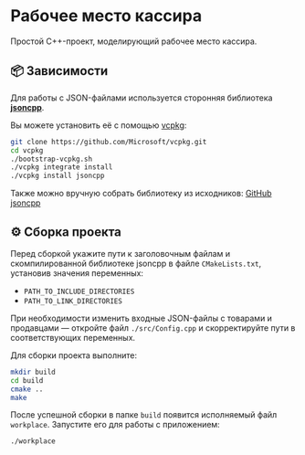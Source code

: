 # Рабочее место кассира

Простой C++-проект, моделирующий рабочее место кассира.

## 📦 Зависимости

Для работы с JSON-файлами используется сторонняя библиотека **[jsoncpp](https://github.com/open-source-parsers/jsoncpp)**.

Вы можете установить её с помощью [vcpkg](https://github.com/Microsoft/vcpkg):

```bash
git clone https://github.com/Microsoft/vcpkg.git
cd vcpkg
./bootstrap-vcpkg.sh
./vcpkg integrate install
./vcpkg install jsoncpp
```

Также можно вручную собрать библиотеку из исходников:
[GitHub jsoncpp](https://github.com/open-source-parsers/jsoncpp)

## ⚙️ Сборка проекта

Перед сборкой укажите пути к заголовочным файлам и скомпилированной библиотеке jsoncpp в файле `CMakeLists.txt`, установив значения переменных:

- `PATH_TO_INCLUDE_DIRECTORIES`
- `PATH_TO_LINK_DIRECTORIES`

При необходимости изменить входные JSON-файлы с товарами и продавцами — откройте файл `./src/Config.cpp` и скорректируйте пути в соответствующих переменных.

Для сборки проекта выполните:

```bash
mkdir build
cd build
cmake ..
make
```

После успешной сборки в папке `build` появится исполняемый файл `workplace`. Запустите его для работы с приложением:

```bash
./workplace
```
